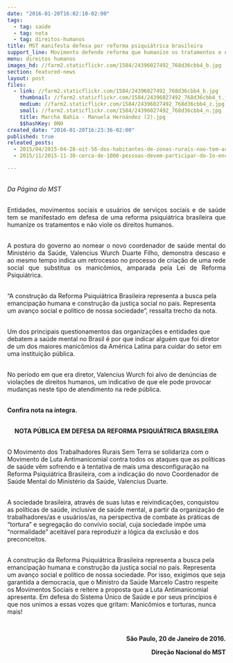 ```yaml
---
date: "2016-01-20T16:02:10-02:00"
tags:
  - tag: saúde
  - tag: nota
  - tag: direitos-humanos
title: MST manifesta defesa por reforma psiquiátrica brasileira
support_line: Movimento defende reforma que humanize os tratamentos e não viole os direitos humanos.
menu: direitos humanos
images_hd: //farm2.staticflickr.com/1584/24396027492_768d36cbb4_b.jpg
section: featured-news
layout: post
files:
  - link: //farm2.staticflickr.com/1584/24396027492_768d36cbb4_b.jpg
    thumbnail: //farm2.staticflickr.com/1584/24396027492_768d36cbb4_t.jpg
    medium: //farm2.staticflickr.com/1584/24396027492_768d36cbb4_z.jpg
    small: //farm2.staticflickr.com/1584/24396027492_768d36cbb4_n.jpg
    title: Marcha Bahia - Manuela Hernández (2).jpg
    $$hashKey: 0N0
created_date: "2016-01-20T16:23:36-02:00"
published: true
releated_posts:
  - 2015/04/2015-04-28-oit-56-dos-habitantes-de-zonas-rurais-nao-tem-acesso-a-saude-basica.md
  - 2015/11/2015-11-30-cerca-de-1000-pessoas-devem-participar-do-1o-encontro-nacional-de-saude-do-campo.md

---
```

<p style="text-align: justify;"><br />
<em>Da P&aacute;gina do MST</em></p>

<p style="text-align: justify;"><br />
Entidades, movimentos sociais e usu&aacute;rios de servi&ccedil;os sociais e de sa&uacute;de tem se manifestado em defesa de uma reforma psiqui&aacute;trica brasileira que humanize os tratamentos e n&atilde;o viole os direitos humanos.</p>

<p style="text-align: justify;"><br />
A postura do governo ao nomear o novo coordenador de sa&uacute;de mental do Minist&eacute;rio da Sa&uacute;de, Valencius Wurch Duarte Filho, demonstra descaso e ao mesmo tempo indica um retrocesso no processo de cria&ccedil;&atilde;o de uma rede social que substitua os manic&ocirc;mios, amparada pela Lei de Reforma Psiqui&aacute;trica.</p>

<p><br />
&ldquo;A constru&ccedil;&atilde;o da Reforma Psiqui&aacute;trica Brasileira representa a busca pela emancipa&ccedil;&atilde;o humana e constru&ccedil;&atilde;o da justi&ccedil;a social no pa&iacute;s. Representa um avan&ccedil;o social e pol&iacute;tico de nossa sociedade&rdquo;, ressalta trecho da nota.</p>

<p><br />
Um dos principais questionamentos das organiza&ccedil;&otilde;es e entidades que debatem a sa&uacute;de mental no Brasil &eacute; por que indicar algu&eacute;m que foi diretor de um dos maiores manic&ocirc;mios da Am&eacute;rica Latina para cuidar do setor em uma institui&ccedil;&atilde;o p&uacute;blica.</p>

<p><br />
No per&iacute;odo em que era diretor, Valencius Wurch foi alvo de den&uacute;ncias de viola&ccedil;&otilde;es de direitos humanos, um indicativo de que ele pode provocar mudan&ccedil;as neste tipo de atendimento na rede p&uacute;blica.</p>

<p><br />
<strong>Confira nota na &iacute;ntegra.</strong></p>

<p align="center"><br />
<strong>NOTA P&Uacute;BLICA EM DEFESA DA REFORMA PSIQUI&Aacute;TRICA BRASILEIRA</strong></p>

<p><br />
O Movimento dos Trabalhadores Rurais Sem Terra se solidariza com o Movimento de Luta Antimanicomial contra todos os ataques que as pol&iacute;ticas de sa&uacute;de v&ecirc;m sofrendo e &agrave; tentativa de mais uma desconfigura&ccedil;&atilde;o na Reforma Psiqui&aacute;trica Brasileira, com a indica&ccedil;&atilde;o do novo Coordenador de Sa&uacute;de Mental do Minist&eacute;rio da Sa&uacute;de, Valencius Duarte.</p>

<p><br />
A sociedade brasileira, atrav&eacute;s de suas lutas e reivindica&ccedil;&otilde;es, conquistou as pol&iacute;ticas de sa&uacute;de, inclusive de sa&uacute;de mental, a partir da organiza&ccedil;&atilde;o de trabalhadores/as e usu&aacute;rios/as, na perspectiva de combate &agrave;s pr&aacute;ticas de &ldquo;tortura&rdquo; e segrega&ccedil;&atilde;o do conv&iacute;vio social, cuja sociedade imp&otilde;e uma &ldquo;normalidade&rdquo; aceit&aacute;vel para reproduzir a l&oacute;gica da exclus&atilde;o e dos preconceitos.</p>

<p><br />
A constru&ccedil;&atilde;o da Reforma Psiqui&aacute;trica Brasileira representa a busca pela emancipa&ccedil;&atilde;o humana e constru&ccedil;&atilde;o da justi&ccedil;a social no pa&iacute;s. Representa um avan&ccedil;o social e pol&iacute;tico de nossa sociedade. Por isso, exigimos que seja garantida a democracia, que o Ministro da Sa&uacute;de Marcelo Castro respeite os Movimentos Sociais e reitere a proposta que a Luta Antimanicomial apresenta. Em defesa do Sistema &Uacute;nico de Sa&uacute;de e por seus princ&iacute;pios &eacute; que nos unimos a essas vozes que gritam: Manic&ocirc;mios e torturas, nunca mais!</p>

<p>&nbsp;</p>

<p align="right"><strong>S&atilde;o Paulo, 20 de Janeiro de 2016.</strong></p>

<p align="right"><strong>Dire&ccedil;&atilde;o Nacional do MST</strong></p>
